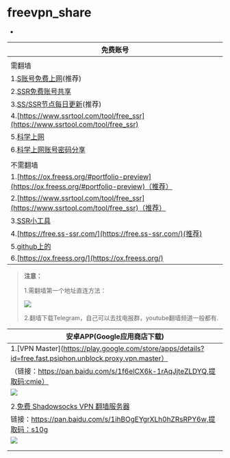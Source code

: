 # freevpn_share

*
|免费账号|
|--------|
||
|需翻墙|
|1.[S账号免费上网](https://free-ss.site/)(推荐)|
|2.[SSR免费账号共享](https://shadowsocks-share.herokuapp.com/)|
|3.[SS/SSR节点每日更新](https://plus.google.com/communities/113200769941087876492)(推荐)|
|4.[https://www.ssrtool.com/tool/free_ssr](https://www.ssrtool.com/tool/free_ssr)|
|5.[科学上网](https://www.wuwweb.com/)|
|6.[科学上网账号密码分享](https://darrenliuwei.com/%E5%85%8D%E8%B4%B9ss-ssr%E5%88%86%E4%BA%AB.html)|
||
|不需翻墙|
|1.[https://ox.freess.org/#portfolio-preview](https://ox.freess.org/#portfolio-preview)（推荐）|
|2.[https://www.ssrtool.com/tool/free_ssr](https://www.ssrtool.com/tool/free_ssr)（推荐）|
|3.[SSR小工具](https://www.ssrtool.com/app/)|
|4.[https://free.ss-ssr.com/](https://free.ss-ssr.com/)(推荐)|
|5.[github上的](https://github.com/gfw-breaker/ssr-accounts)|
|6.[https://ox.freess.org/](https://ox.freess.org/)|


>**注意：**
>
>1.需翻墙第一个地址直连方法：
>
>![](https://upload-images.jianshu.io/upload_images/14414020-60600461b0f922e0.png?imageMogr2/auto-orient/strip%7CimageView2/2/w/1240)
>
>2.翻墙下载Telegram，自己可以去找电报群，youtube翻墙频道一般都有.

|安卓APP(Google应用商店下载)|
|--------|
|1.[VPN Master](https://play.google.com/store/apps/details?id=free.fast.psiphon.unblock.proxy.vpn.master）|
|（链接：https://pan.baidu.com/s/1f6elCX6k-1rAqJjteZLDYQ,提取码:cmie）|
|![](https://upload-images.jianshu.io/upload_images/14414020-5c34cee36d860501.png?imageMogr2/auto-orient/strip%7CimageView2/2/w/1240)|
||
|2.[免费 Shadowsocks VPN 翻墙服务器](https://play.google.com/store/apps/details?id=ml.vpnfree.sserver)|
|链接：https://pan.baidu.com/s/1ihBOgEYgrXLh0hZRsRPY6w,提取码：s10g |
|![](https://upload-images.jianshu.io/upload_images/14414020-a030aaa9a1a2a860.png?imageMogr2/auto-orient/strip%7CimageView2/2/w/1240)|
||
||
